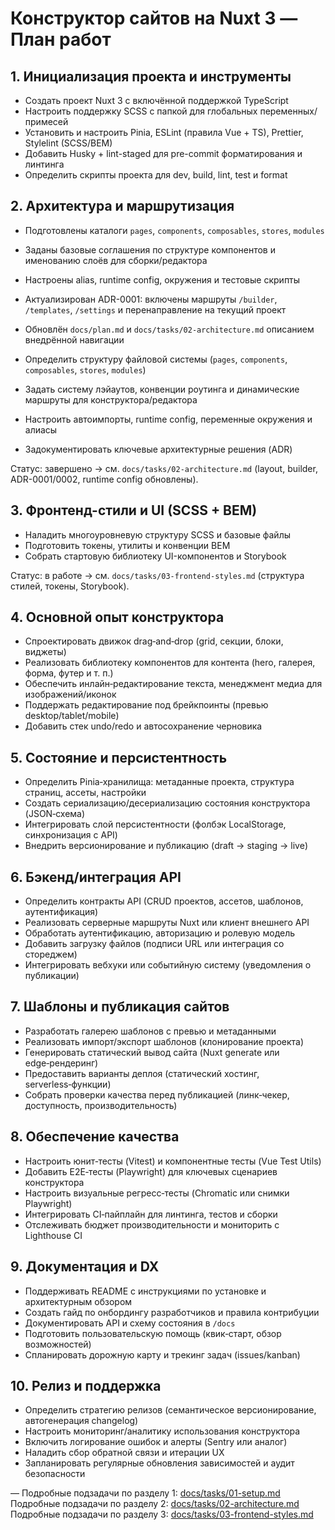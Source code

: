 ﻿# Конструктор сайтов на Nuxt 3 — План работ

## 1. Инициализация проекта и инструменты

- Создать проект Nuxt 3 с включённой поддержкой TypeScript
- Настроить поддержку SCSS с папкой для глобальных переменных/примесей
- Установить и настроить Pinia, ESLint (правила Vue + TS), Prettier, Stylelint (SCSS/BEM)
- Добавить Husky + lint-staged для pre-commit форматирования и линтинга
- Определить скрипты проекта для dev, build, lint, test и format

## 2. Архитектура и маршрутизация

- Подготовлены каталоги `pages`, `components`, `composables`, `stores`, `modules`
- Заданы базовые соглашения по структуре компонентов и именованию слоёв для сборки/редактора
- Настроены alias, runtime config, окружения и тестовые скрипты
- Актуализирован ADR-0001: включены маршруты `/builder`, `/templates`, `/settings` и перенаправление на текущий проект
- Обновлён `docs/plan.md` и `docs/tasks/02-architecture.md` описанием внедрённой навигации

- Определить структуру файловой системы (`pages`, `components`, `composables`, `stores`, `modules`)
- Задать систему лэйаутов, конвенции роутинга и динамические маршруты для конструктора/редактора
- Настроить автоимпорты, runtime config, переменные окружения и алиасы
- Задокументировать ключевые архитектурные решения (ADR)

Статус: завершено → см. `docs/tasks/02-architecture.md` (layout, builder, ADR-0001/0002, runtime config обновлены).

## 3. Фронтенд-стили и UI (SCSS + BEM)

- Наладить многоуровневую структуру SCSS и базовые файлы
- Подготовить токены, утилиты и конвенции BEM
- Собрать стартовую библиотеку UI-компонентов и Storybook

Статус: в работе → см. `docs/tasks/03-frontend-styles.md` (структура стилей, токены, Storybook).

## 4. Основной опыт конструктора

- Спроектировать движок drag‑and‑drop (grid, секции, блоки, виджеты)
- Реализовать библиотеку компонентов для контента (hero, галерея, форма, футер и т. п.)
- Обеспечить инлайн‑редактирование текста, менеджмент медиа для изображений/иконок
- Поддержать редактирование под брейкпоинты (превью desktop/tablet/mobile)
- Добавить стек undo/redo и автосохранение черновика

## 5. Состояние и персистентность

- Определить Pinia‑хранилища: метаданные проекта, структура страниц, ассеты, настройки
- Создать сериализацию/десериализацию состояния конструктора (JSON‑схема)
- Интегрировать слой персистентности (фолбэк LocalStorage, синхронизация с API)
- Внедрить версионирование и публикацию (draft → staging → live)

## 6. Бэкенд/интеграция API

- Определить контракты API (CRUD проектов, ассетов, шаблонов, аутентификация)
- Реализовать серверные маршруты Nuxt или клиент внешнего API
- Обработать аутентификацию, авторизацию и ролевую модель
- Добавить загрузку файлов (подписи URL или интеграция со стореджем)
- Интегрировать вебхуки или событийную систему (уведомления о публикации)

## 7. Шаблоны и публикация сайтов

- Разработать галерею шаблонов с превью и метаданными
- Реализовать импорт/экспорт шаблонов (клонирование проекта)
- Генерировать статический вывод сайта (Nuxt generate или edge‑рендеринг)
- Предоставить варианты деплоя (статический хостинг, serverless‑функции)
- Собрать проверки качества перед публикацией (линк‑чекер, доступность, производительность)

## 8. Обеспечение качества

- Настроить юнит‑тесты (Vitest) и компонентные тесты (Vue Test Utils)
- Добавить E2E‑тесты (Playwright) для ключевых сценариев конструктора
- Настроить визуальные регресс‑тесты (Chromatic или снимки Playwright)
- Интегрировать CI‑пайплайн для линтинга, тестов и сборки
- Отслеживать бюджет производительности и мониторить с Lighthouse CI

## 9. Документация и DX

- Поддерживать README с инструкциями по установке и архитектурным обзором
- Создать гайд по онбордингу разработчиков и правила контрибуции
- Документировать API и схему состояния в `/docs`
- Подготовить пользовательскую помощь (квик‑старт, обзор возможностей)
- Спланировать дорожную карту и трекинг задач (issues/kanban)

## 10. Релиз и поддержка

- Определить стратегию релизов (семантическое версионирование, автогенерация changelog)
- Настроить мониторинг/аналитику использования конструктора
- Включить логирование ошибок и алерты (Sentry или аналог)
- Наладить сбор обратной связи и итерации UX
- Запланировать регулярные обновления зависимостей и аудит безопасности

—
Подробные подзадачи по разделу 1: [docs/tasks/01-setup.md](./tasks/01-setup.md)
Подробные подзадачи по разделу 2: [docs/tasks/02-architecture.md](./tasks/02-architecture.md)
Подробные подзадачи по разделу 3: [docs/tasks/03-frontend-styles.md](./tasks/03-frontend-styles.md)
